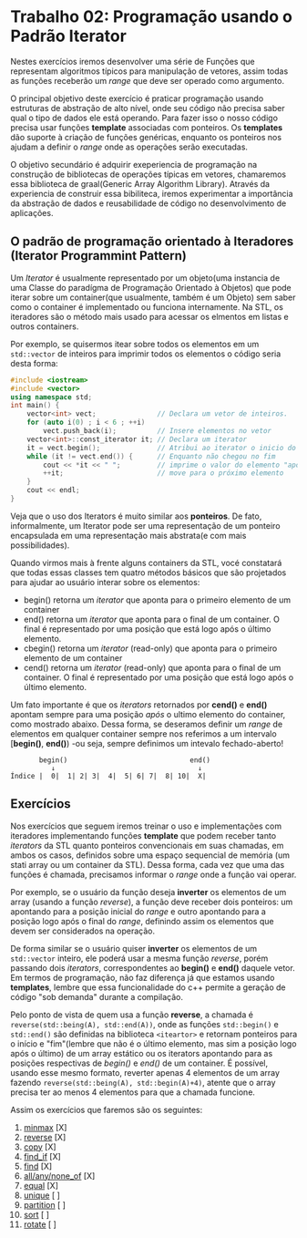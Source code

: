 # Trabalho 02: Programação usando o Padrão Iterator

Nestes exercícios iremos desenvolver uma série de Funções que representam algoritmos típicos para manipulação de vetores, assim
todas as funções receberão um _range_ que deve ser operado como argumento.

O principal objetivo deste exercício é praticar programação usando estruturas de abstração de alto nível, onde seu código não precisa
saber qual o tipo de dados ele está operando. Para fazer isso o nosso código precisa usar funções __template__ associadas com ponteiros.
Os __templates__ dão suporte à criação de funções genéricas, enquanto os ponteiros nos ajudam a definir o _range_ onde as operações serão
executadas.

O objetivo secundário é adquirir exeperiencia de programação na construção de bibliotecas de operações típicas em vetores, chamaremos essa
biblioteca de graal(Generic Array Algorithm Library). Através da experiencia de construir essa bibiliteca, iremos experimentar a importância da abstração
de dados e reusabilidade de código no desenvolvimento de aplicações.
<!--
In this exercise you should develop a series of functions that represent typical algorithms for
array manipulation. Because we are still following an imperative programming paradigm, all
functions should receive the range we wish to operate on as an argument.

The primary goal of this exercise is to practice a higher level of abstract programming,
where our code does not need to know in advance which type of data we are operating on. To
do that our code requires the use of function template in association with function pointers.
The former supports the passage of generic arguments to functions, whereas the latter helps
us to defer some decisions to the client by allowing them to provide the code to operate on
data.

The secondary objective is to acquire programming experience by building a library of
typical algorithms on arrays, called graal —GeneRic Array Algorithms Library. By building
this generic library we want to demonstrate the importance of programming abstraction and
code reuse while developing an application in the next exercise.
-->

## O padrão de programação orientado à Iteradores (Iterator Programmint Pattern)

Um _Iterator_ é usualmente representado por um objeto(uma instancia de uma Classe do paradígma de Programação Orientado à Objetos)
que pode iterar sobre um container(que usualmente, também é um Objeto) sem saber como o container é implementado ou funciona internamente.
Na STL, os iteradores são o método mais usado para acessar os elmentos em listas e outros containers.

Por exemplo, se quisermos itear sobre todos os elementos em um `std::vector` de inteiros para imprimir todos os elementos o código seria desta forma:

```c++
#include <iostream>
#include <vector>
using namespace std;
int main() {
    vector<int> vect;               // Declara um vetor de inteiros.
    for (auto i(0) ; i < 6 ; ++i)
        vect.push_back(i);          // Insere elementos no vetor
    vector<int>::const_iterator it; // Declara um iterator
    it = vect.begin();              // Atribui ao iterator o inicio do vetor
    while (it != vect.end()) {      // Enquanto não chegou no fim
        cout << *it << " ";         // imprime o valor do elemento "apontado" pelo iterato
        ++it;                       // move para o próximo elemento
    }
    cout << endl;
}
```
Veja que o uso dos Iterators é muito similar aos __ponteiros__. De fato, informalmente, um Iterator pode ser uma representação
de um ponteiro encapsulada em uma representação mais abstrata(e com mais possibilidades).

Quando virmos mais à frente alguns containers da STL, vocé constatará que todas essas classes tem quatro métodos básicos que são projetados
para ajudar ao usuário interar sobre os elementos:
- begin() retorna um _iterator_ que aponta para o primeiro elemento de um container
- end() retorna um _iterator_ que aponta para o final de um container. O final é representado por uma posição que está logo após o último elemento.
- cbegin() retorna um _iterator_ (read-only) que aponta para o primeiro elemento de um container
- cend() retorna um _iterator_ (read-only) que aponta para o final de um container. O final é representado por uma posição que está logo após o último elemento.

Um fato importante é que os _iterators_ retornados por __cend()__ e __end()__ apontam sempre para uma posição _após_ o ultimo elemento do container, como mostrado abaixo. Dessa forma, se deseramos definir um _range_ de elementos em qualquer container sempre nos referimos a um intervalo \[__begin()__, __end()__) -ou seja, sempre definimos um intevalo
fechado-aberto!

```
       begin()                              end()
          ↓                                   ↓
Índice |  0|  1| 2| 3|  4|  5| 6| 7|  8| 10|  X|
``` 

## Exercícios

Nos exercícios que seguem iremos treinar o uso e implementações com iteradores implementando funções __template__ que podem receber tanto _iterators_ da STL quanto ponteiros
convencionais em suas chamadas, em ambos os casos, definidos sobre uma espaço sequencial de memória (um stati array ou um container da STL).  Dessa forma, cada vez que 
uma das funções é chamada, precisamos informar o _range_ onde a função vai operar. 

Por exemplo, se o usuário da função deseja __inverter__ os elementos de um array (usando a função _reverse_), a função deve receber dois ponteiros: um apontando para a posição
inicial do _range_ e outro apontando para a posição logo após o final do _range_, definindo assim os elementos que devem ser considerados na operação.

De forma similar se o usuário quiser __inverter__ os elementos de um ``std::vector`` inteiro, ele poderá usar a mesma função _reverse_, porém passando dois _iterators_, correspondentes ao __begin()__ e __end()__ daquele vetor. Em termos de programação, não faz diferença já que estamos usando __templates__, lembre que essa funcionalidade do c++
permite a geração de código "sob demanda" durante a compilação.

Pelo ponto de vista de quem usa a função __reverse__, a chamada é ``reverse(std::being(A), std::end(A))``, onde as funções ``std::begin()`` e ``std::end()`` são definidas na
biblioteca ``<iteartor>`` e retornam ponteiros para o início e "fim"(lembre que não é o último elemento, mas sim a posição logo após o último) de um array estático ou os 
iterators apontando para as posições respectivas de _begin()_ e _end()_ de um container. É possível, usando esse mesmo formato, reverter apenas 4 elementos de um array fazendo
``reverse(std::being(A), std::begin(A)+4)``, atente que o array precisa ter ao menos 4 elementos para que a chamada funcione.

Assim os exercícios que faremos são os seguintes:


1. [minmax](./minmax) [X]
2. [reverse](./reverse) [X]
3. [copy](./copy) [X]
4. [find_if](./find_if) [X]
5. [find](./find) [X]
6. [all/any/none_of](./all_any_none_of) [X]
7. [equal](./equal) [X]          
8. [unique](./unique) [ ]           
9. [partition](./partition) [ ]            
10. [sort](./sort) [ ]           
11. [rotate](./rotate) [ ]        
